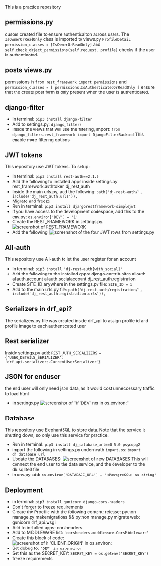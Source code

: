 This is a practice repository

permissions.py
---
cusom created file to ensure authenticaiton across users. The `IsOwnerOrReadOnly` class is imported to views.py `ProfileDetail`.
`permission_classes = [IsOwnerOrReadOnly]` and `self.check_object_permissions(self.request, profile)` checks if the user is authenticated.

posts views.py
---
permissions in `from rest_framework import permissions` and `permission_classes = [ permissions.IsAuthenticatedOrReadOnly ]` ensure that the create post form is only present when the user is authenticated.

django-filter
---
- In terminal:
`pip3 install django-filter`
- Add to settings.py:
`django_filters`
- Inside the views that will use the filtering, import:
`from django_filters.rest_framework import DjangoFilterBackend`
This enable more filtering options

JWT tokens
---
This repository use JWT tokens. To setup:
- In terminal:
`pip3 install rest-auth==2.1.9`
- Add the following to installed apps inside settings.py
rest_framework.authtoken
dj_rest_auth
- Inside the main urls.py, add the following:
`path('dj-rest-auth/', include('dj_rest_auth.urls')),`
- Migrate and freeze
- Run in terminal:
`pip3 install djangorestframework-simplejwt`
- If you have access to the development codespace, add this to the env.py:
`os.environ['DEV'] = '1'`
- Create the REST_FRAMEWORK in settings.py.
![screenshot of REST_FRAMEWORK]()
- Add the following:
![screenshot of the four JWT rows from settings.py]()

All-auth
---
This repository use All-auth to let the user register for an account
- In terminal:
`pip3 install 'dj-rest-auth[with_social]'`
- Add the following to the installed apps:
django.contrib.sites
allauth
allauth.account
allauth.socialaccount
dj_rest_auth.registration
- Create SITE_ID anywhere in the settings.py file:
`SITE_ID = 1`
- Add to the main urls.py file:
`path('dj-rest-auth/registration/', include('dj_rest_auth.registration.urls')),`

Serializers in drf_api?
---
The serializers.py file was created inside drf_api to assign profile id and profile image to each authenticated user

Rest serializer
---
Inside settings.py add:
`REST_AUTH_SERIALIZERS = {'USER_DETAILS_SERIALIZER': 'drf_api.serializers.CurrentUserSerializer'}`

JSON for enduser
---
the end user will only need json data, as it would cost unneccessary traffic to load html
- In settings.py
![screenshot of "if 'DEV' not in os.environ:"]()

Database
---
This repository use ElephantSQL to store data. Note that the service is shutting down, so only use this service for practice.
- Run in terminal:
`pip3 install dj_database_url==0.5.0 psycopg2`
- import the following in settings.py underneath `import.os`:
`import dj_database_url`
- Update the DATABASES:
![screenshot of new DATABASES]()
This will connect the end user to the data service, and the developer to the db.sqlite3 file
- in env.py add:
`os.environ['DATABASE_URL'] = "<PostgreSQL> as string"`

Deployment
---
- in terminal:
`pip3 install gunicorn django-cors-headers`
- Don't forger to freeze requirements
- Create the Procfile with the following content:
release: python manage.py makemigrations && python manage.py migrate
web: gunicorn drf_api.wsgi
- Add to installed apps:
corsheaders
- Add to MIDDLEWARE list:
`'corsheaders.middleware.CorsMiddleware'`
- Create this block of code:
![screenshot of if 'CLIENT_ORIGIN' in os.environ:]()
- Set debug to:
`'DEV' in os.environ`
- Set this as the SECRET_KEY:
`SECRET_KEY = os.getenv('SECRET_KEY')`
- freeze requirements